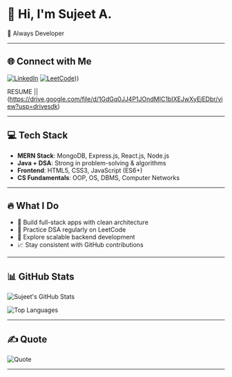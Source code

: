 # 👋 Hi, I'm Sujeet A.

🚀 Always Developer 

---

## 🌐 Connect with Me

[![LinkedIn](https://img.shields.io/badge/LinkedIn-blue?style=for-the-badge&logo=linkedin&logoColor=white)](https://www.linkedin.com/in/sujeet-m-a-39a86b2b9)
[![LeetCode](https://img.shields.io/badge/LeetCode-orange?style=for-the-badge&logo=leetcode&logoColor=white)](https://leetcode.com/u/sujeet_2330/)))

RESUME || (https://drive.google.com/file/d/1GdGq0JJ4P1JOndMIC1bIXEJwXyEjEDbr/view?usp=drivesdk)

---

## 💻 Tech Stack

- **MERN Stack**: MongoDB, Express.js, React.js, Node.js  
- **Java + DSA**: Strong in problem-solving & algorithms  
- **Frontend**: HTML5, CSS3, JavaScript (ES6+)  
- **CS Fundamentals**: OOP, OS, DBMS, Computer Networks

---

## 🔥 What I Do

- 💼 Build full-stack apps with clean architecture  
- 🧠 Practice DSA regularly on LeetCode  
- 🔧 Explore scalable backend development  
- 📈 Stay consistent with GitHub contributions  

---


## 📊 GitHub Stats

![Sujeet's GitHub Stats](https://github-readme-stats.vercel.app/api?username=sujeets2330&show_icons=true&theme=tokyonight&hide_border=true)

![Top Languages](https://github-readme-stats.vercel.app/api/top-langs/?username=sujeets2330&layout=compact&theme=tokyonight&hide_border=true)

 


---

## ✍️ Quote

![Quote](https://quotes-github-readme.vercel.app/api?type=horizontal&theme=light)

---
